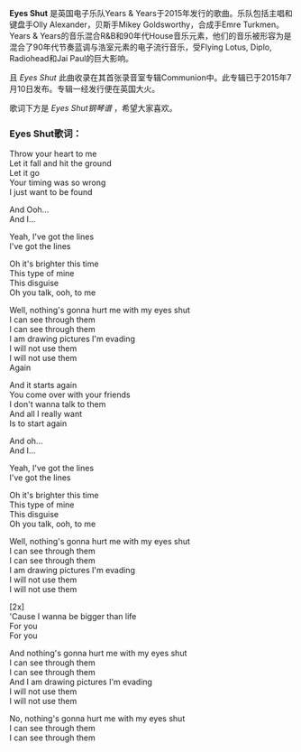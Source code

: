 

**Eyes Shut** 是英国电子乐队Years & Years于2015年发行的歌曲。乐队包括主唱和键盘手Olly
Alexander，贝斯手Mikey Goldsworthy，合成手Emre Turkmen。Years &
Years的音乐混合R&B和90年代House音乐元素，他们的音乐被形容为是混合了90年代节奏蓝调与浩室元素的电子流行音乐，受Flying Lotus,
Diplo, Radiohead和Jai Paul的巨大影响。

且 _Eyes Shut_ 此曲收录在其首张录音室专辑Communion中。此专辑已于2015年7月10日发布。专辑一经发行便在英国大火。

歌词下方是 _Eyes Shut钢琴谱_ ，希望大家喜欢。

### Eyes Shut歌词：

Throw your heart to me  
Let it fall and hit the ground  
Let it go  
Your timing was so wrong  
I just want to be found

And Ooh...  
And I…

Yeah, I've got the lines  
I've got the lines

Oh it's brighter this time  
This type of mine  
This disguise  
Oh you talk, ooh, to me

Well, nothing's gonna hurt me with my eyes shut  
I can see through them  
I can see through them  
I am drawing pictures I'm evading  
I will not use them  
I will not use them  
Again

And it starts again  
You come over with your friends  
I don't wanna talk to them  
And all I really want  
Is to start again

And oh...  
And I…

Yeah, I've got the lines  
I've got the lines

Oh it's brighter this time  
This type of mine  
This disguise  
Oh you talk, ooh, to me

Well, nothing's gonna hurt me with my eyes shut  
I can see through them  
I can see through them  
I am drawing pictures I'm evading  
I will not use them  
I will not use them

[2x]  
'Cause I wanna be bigger than life  
For you  
For you

And nothing's gonna hurt me with my eyes shut  
I can see through them  
I can see through them  
And I am drawing pictures I'm evading  
I will not use them  
I will not use them

No, nothing's gonna hurt me with my eyes shut  
I can see through them  
I can see through them

